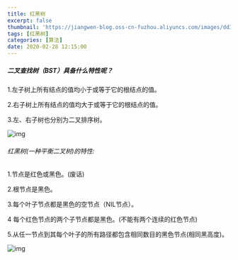 ```yaml
---
title: 红黑树 
excerpt: false
thumbnail: 'https://jiangwen-blog.oss-cn-fuzhou.aliyuncs.com/images/dd3e880811ebb6e017c2d2eca2.webp'
tags: [红黑树]
categories: [算法]
date: 2020-02-28 12:15:00
---
```

##### 二叉查找树（BST）具备什么特性呢？

1.左子树上所有结点的值均小于或等于它的根结点的值。

2.右子树上所有结点的值均大于或等于它的根结点的值。

3.左、右子树也分别为二叉排序树。

![img](http://5b0988e595225.cdn.sohucs.com/images/20171102/202128cf82084e64a251b458f0ddcd9b.jpeg)



###### 红黑树(一种平衡二叉树)的特性:

1.节点是红色或黑色。(废话)

2.根节点是黑色。

3.每个叶子节点都是黑色的空节点（NIL节点）。

4 每个红色节点的两个子节点都是黑色。(不能有两个连续的红色节点)

5.从任一节点到其每个叶子的所有路径都包含相同数目的黑色节点(相同黑高度)。

![img](http://5b0988e595225.cdn.sohucs.com/images/20171102/eefb5a3397ef4089b356e7c9f0938a8d.jpeg)

 